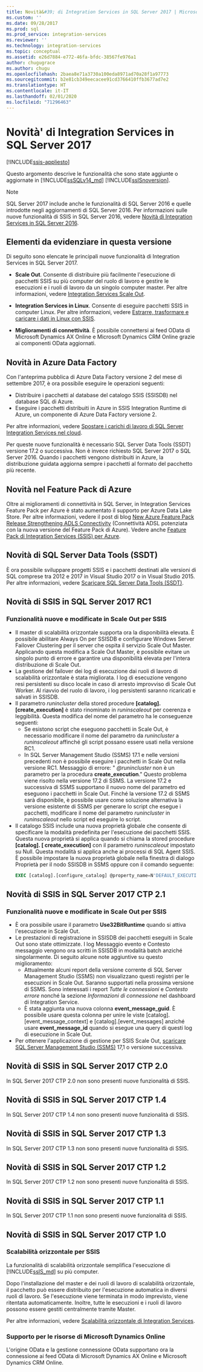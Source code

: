 ```yaml
---
title: Novità&#39; di Integration Services in SQL Server 2017 | Microsoft Docs
ms.custom: ''
ms.date: 09/28/2017
ms.prod: sql
ms.prod_service: integration-services
ms.reviewer: ''
ms.technology: integration-services
ms.topic: conceptual
ms.assetid: e26d7884-e772-46fa-bfdc-38567fe976a1
author: chugugrace
ms.author: chugu
ms.openlocfilehash: 2baea8e71a3730a100eda8971ad70a28f1a97773
ms.sourcegitcommit: b2e81cb349eecacee91cd3766410ffb3677ad7e2
ms.translationtype: HT
ms.contentlocale: it-IT
ms.lasthandoff: 02/01/2020
ms.locfileid: "71296463"
---
```

# <a name="what39s-new-in-integration-services-in-sql-server-2017"></a>Novità&#39; di Integration Services in SQL Server 2017

[!INCLUDE[ssis-appliesto](../includes/ssis-appliesto-ssvrpluslinux-asdb-asdw-xxx.md)]


Questo argomento descrive le funzionalità che sono state aggiunte o aggiornate in [!INCLUDE[ssSQLv14_md](../includes/sssqlv14-md.md)] [!INCLUDE[ssISnoversion](../includes/ssisnoversion-md.md)].

> [!NOTE]
> SQL Server 2017 include anche le funzionalità di SQL Server 2016 e quelle introdotte negli aggiornamenti di SQL Server 2016. Per informazioni sulle nuove funzionalità di SSIS in SQL Server 2016, vedere [Novità di Integration Services in SQL Server 2016](../integration-services/what-s-new-in-integration-services-in-sql-server-2016.md).

## <a name="highlights-of-this-release"></a>Elementi da evidenziare in questa versione

Di seguito sono elencate le principali nuove funzionalità di Integration Services in SQL Server 2017.

-   **Scale Out**. Consente di distribuire più facilmente l'esecuzione di pacchetti SSIS su più computer del ruolo di lavoro e gestire le esecuzioni e i ruoli di lavoro da un singolo computer master. Per altre informazioni, vedere [Integration Services Scale Out](../integration-services/scale-out/integration-services-ssis-scale-out.md).

-   **Integration Services in Linux**. Consente di eseguire pacchetti SSIS in computer Linux. Per altre informazioni, vedere [Estrarre, trasformare e caricare i dati in Linux con SSIS](../linux/sql-server-linux-migrate-ssis.md).

-   **Miglioramenti di connettività**. È possibile connettersi ai feed OData di Microsoft Dynamics AX Online e Microsoft Dynamics CRM Online grazie ai componenti OData aggiornati. 

## <a name="new-in-azure-data-factory"></a>Novità in Azure Data Factory

Con l'anteprima pubblica di Azure Data Factory versione 2 del mese di settembre 2017, è ora possibile eseguire le operazioni seguenti:
-   Distribuire i pacchetti al database del catalogo SSIS (SSISDB) nel database SQL di Azure.
-   Eseguire i pacchetti distribuiti in Azure in SSIS Integration Runtime di Azure, un componente di Azure Data Factory versione 2.

Per altre informazioni, vedere [Spostare i carichi di lavoro di SQL Server Integration Services nel cloud](lift-shift/ssis-azure-lift-shift-ssis-packages-overview.md).

Per queste nuove funzionalità è necessario SQL Server Data Tools (SSDT) versione 17.2 o successiva. Non è invece richiesto SQL Server 2017 o SQL Server 2016. Quando i pacchetti vengono distribuiti in Azure, la distribuzione guidata aggiorna sempre i pacchetti al formato del pacchetto più recente.

## <a name="new-in-the-azure-feature-pack"></a>Novità nel Feature Pack di Azure

Oltre ai miglioramenti di connettività in SQL Server, in Integration Services Feature Pack per Azure è stato aumentato il supporto per Azure Data Lake Store. Per altre informazioni, vedere il post di blog [New Azure Feature Pack Release Strengthening ADLS Connectivity](https://blogs.msdn.microsoft.com/ssis/2017/08/29/new-azure-feature-pack-release-strengthening-adls-connectivity/) (Connettività ADSL potenziata con la nuova versione del Feature Pack di Azure). Vedere anche [Feature Pack di Integration Services (SSIS) per Azure](azure-feature-pack-for-integration-services-ssis.md).

## <a name="new-in-sql-server-data-tools-ssdt"></a>Novità di SQL Server Data Tools (SSDT)

È ora possibile sviluppare progetti SSIS e i pacchetti destinati alle versioni di SQL comprese tra 2012 e 2017 in Visual Studio 2017 o in Visual Studio 2015. Per altre informazioni, vedere [Scaricare SQL Server Data Tools (SSDT)](../ssdt/download-sql-server-data-tools-ssdt.md).

## <a name="new-in-ssis-in-sql-server-2017-rc1"></a>Novità di SSIS in SQL Server 2017 RC1

### <a name="new-and-changed-features-in-scale-out-for-ssis"></a>Funzionalità nuove e modificate in Scale Out per SSIS

-   Il master di scalabilità orizzontale supporta ora la disponibilità elevata. È possibile abilitare Always On per SSISDB e configurare Windows Server Failover Clustering per il server che ospita il servizio Scale Out Master. Applicando questa modifica a Scale Out Master, è possibile evitare un singolo punto di errore e garantire una disponibilità elevata per l'intera distribuzione di Scale Out.
-   La gestione del failover dei log di esecuzione dai ruoli di lavoro di scalabilità orizzontale è stata migliorata. I log di esecuzione vengono resi persistenti su disco locale in caso di arresto improvviso di Scale Out Worker. Al riavvio del ruolo di lavoro, i log persistenti saranno ricaricati e salvati in SSISDB.
-   Il parametro *runincluster* della stored procedure **[catalog].[create_execution]** è stato rinominato in *runinscaleout* per coerenza e leggibilità. Questa modifica del nome del parametro ha le conseguenze seguenti:
    -   Se esistono script che eseguono pacchetti in Scale Out, è necessario modificare il nome del parametro da *runincluster* a *runinscaleout* affinché gli script possano essere usati nella versione RC1.
    -   In SQL Server Management Studio (SSMS) 17.1 e nelle versioni precedenti non è possibile eseguire i pacchetti in Scale Out nella versione RC1. Messaggio di errore: " *@runincluster* non è un parametro per la procedura **create_execution**." Questo problema viene risolto nella versione 17.2 di SSMS. La versione 17.2 e successiva di SSMS supportano il nuovo nome del parametro ed eseguono i pacchetti in Scale Out. Finché la versione 17.2 di SSMS sarà disponibile, è possibile usare come soluzione alternativa la versione esistente di SSMS per generare lo script che esegue i pacchetti, modificare il nome del parametro *runincluster* in *runinscaleout* nello script ed eseguire lo script.
-   Il catalogo SSIS include una nuova proprietà globale che consente di specificare la modalità predefinita per l'esecuzione dei pacchetti SSIS. Questa nuova proprietà si applica quando si chiama la stored procedure **[catalog]. [ create_execution]** con il parametro *runinscaleout* impostato su Null. Questa modalità si applica anche ai processi di SQL Agent SSIS. È possibile impostare la nuova proprietà globale nella finestra di dialogo Proprietà per il nodo SSISDB in SSMS oppure con il comando seguente:
    ```sql
    EXEC [catalog].[configure_catalog] @property_name=N'DEFAULT_EXECUTION_MODE', @property_value=1
    ```

## <a name="new-in-ssis-in-sql-server-2017-ctp-21"></a>Novità di SSIS in SQL Server 2017 CTP 2.1

### <a name="new-and-changed-features-in-scale-out-for-ssis"></a>Funzionalità nuove e modificate in Scale Out per SSIS

-   È ora possibile usare il parametro **Use32BitRuntime** quando si attiva l'esecuzione in Scale Out.
-   Le prestazioni di registrazione in SSISDB dei pacchetti eseguiti in Scale Out sono state ottimizzate. I log Messaggio evento e Contesto messaggio vengono ora scritti in SSISDB in modalità batch anziché singolarmente. Di seguito alcune note aggiuntive su questo miglioramento:        
    - Attualmente alcuni report della versione corrente di SQL Server Management Studio (SSMS) non visualizzano questi registri per le esecuzioni in Scale Out. Saranno supportati nella prossima versione di SSMS. Sono interessati i report *Tutte le connessioni* e *Contesto errore* nonché la sezione *Informazioni di connessione* nel dashboard di Integration Service.
    - È stata aggiunta una nuova colonna **event_message_guid**. È possibile usare questa colonna per unire le viste [catalog].[event_message_context] e [catalog].[event_messages] anziché usare **event_message_id** quando si esegue una query di questi log di esecuzione in Scale Out.
-   Per ottenere l'applicazione di gestione per SSIS Scale Out, [scaricare SQL Server Management Studio (SSMS)](https://docs.microsoft.com/sql/ssms/download-sql-server-management-studio-ssms) 17,1 o versione successiva.

## <a name="new-in-ssis-in-sql-server-2017-ctp-20"></a>Novità di SSIS in SQL Server 2017 CTP 2.0

In SQL Server 2017 CTP 2.0 non sono presenti nuove funzionalità di SSIS.

## <a name="new-in-ssis-in-sql-server-2017-ctp-14"></a>Novità di SSIS in SQL Server 2017 CTP 1.4

In SQL Server 2017 CTP 1.4 non sono presenti nuove funzionalità di SSIS.

## <a name="new-in-ssis-in-sql-server-2017-ctp-13"></a>Novità di SSIS in SQL Server 2017 CTP 1.3

In SQL Server 2017 CTP 1.3 non sono presenti nuove funzionalità di SSIS.

## <a name="new-in-ssis-in-sql-server-2017-ctp-12"></a>Novità di SSIS in SQL Server 2017 CTP 1.2

In SQL Server 2017 CTP 1.2 non sono presenti nuove funzionalità di SSIS.

## <a name="new-in-ssis-in-sql-server-2017-ctp-11"></a>Novità di SSIS in SQL Server 2017 CTP 1.1

In SQL Server 2017 CTP 1.1 non sono presenti nuove funzionalità di SSIS.

## <a name="new-in-ssis-in-sql-server-2017-ctp-10"></a>Novità di SSIS in SQL Server 2017 CTP 1.0

### <a name="scale-out-for-ssis"></a>Scalabilità orizzontale per SSIS

La funzionalità di scalabilità orizzontale semplifica l'esecuzione di [!INCLUDE[ssIS_md](../includes/ssis-md.md)] su più computer. 
   
Dopo l'installazione del master e dei ruoli di lavoro di scalabilità orizzontale, il pacchetto può essere distribuito per l'esecuzione automatica in diversi ruoli di lavoro. Se l'esecuzione viene terminata in modo imprevisto, viene ritentata automaticamente. Inoltre, tutte le esecuzioni e i ruoli di lavoro possono essere gestiti centralmente tramite Master.
   
Per altre informazioni, vedere [Scalabilità orizzontale di Integration Services](../integration-services/scale-out/integration-services-ssis-scale-out.md).
   
### <a name="support-for-microsoft-dynamics-online-resources"></a>Supporto per le risorse di Microsoft Dynamics Online

L'origine OData e la gestione connessione OData supportano ora la connessione ai feed OData di Microsoft Dynamics AX Online e Microsoft Dynamics CRM Online.

